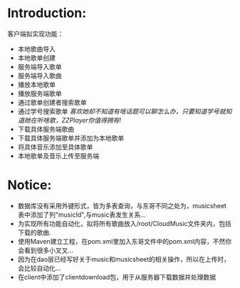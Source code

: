 # Introduction:
客户端拟实现功能：
- 本地歌曲导入　
- 本地歌单创建　
- 服务端导入歌单　
- 服务端导入歌曲
- 播放本地歌单　
- 播放服务端歌单
- 通过歌单创建者搜索歌单
- 通过学号搜索歌单  *喜欢她却不知道有啥话题可以聊怎么办，只要知道学号就知道她在听啥歌，ZZPlayer你值得拥有!*
- 下载具体服务端歌曲　
- 下载具体服务端歌单并添加为本地歌单
- 将具体音乐添加至具体歌单　
- 本地歌单及音乐上传至服务端
# Notice:
- 数据库没有采用外键形式，皆为多表查询，与东哥不同之处为，musicsheet表中添加了列"musicId",与music表发生关系...
- 为实现所有功能自动化，拟将所有歌曲放入/root/CloudMusic文件夹内，包括下载的歌曲.
- 使用Maven建立工程，在pom.xml里加入东哥文件中的pom.xml内容，不然你会看到很多小叉叉...
- 因为在dao层已经写好关于music和musicsheet的相关操作，所以在上传时，会比较自动化...
- 在client中添加了clientdownload包，用于从服务器下载数据并处理数据

